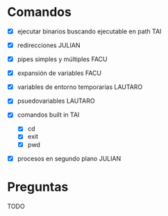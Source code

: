 # Comandos

- [X] ejecutar binarios buscando ejecutable en path TAI
- [X] redirecciones JULIAN
- [X] pipes simples y múltiples FACU
- [X] expansión de variables FACU
- [X] variables de entorno temporarias LAUTARO
- [X] psuedovariables LAUTARO
- [X] comandos built in TAI

  - [X] cd
  - [X] exit
  - [X] pwd

- [X] procesos en segundo plano JULIAN

# Preguntas

TODO
